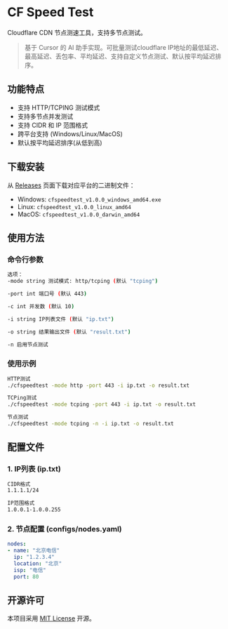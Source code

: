 # CF Speed Test

Cloudflare CDN 节点测速工具，支持多节点测试。

> 基于 Cursor 的 AI 助手实现。可批量测试cloudflare IP地址的最低延迟、最高延迟、丢包率、平均延迟、支持自定义节点测试、默认按平均延迟排序。

## 功能特点

- 支持 HTTP/TCPING 测试模式
- 支持多节点并发测试
- 支持 CIDR 和 IP 范围格式
- 跨平台支持 (Windows/Linux/MacOS)
- 默认按平均延迟排序(从低到高)

## 下载安装

从 [Releases](https://github.com/yourusername/cfspeedtest/releases) 页面下载对应平台的二进制文件：

- Windows: `cfspeedtest_v1.0.0_windows_amd64.exe`
- Linux: `cfspeedtest_v1.0.0_linux_amd64`
- MacOS: `cfspeedtest_v1.0.0_darwin_amd64`

## 使用方法

### 命令行参数
```bash
选项：
-mode string 测试模式: http/tcping (默认 "tcping")

-port int 端口号 (默认 443)

-c int 并发数 (默认 10)

-i string IP列表文件 (默认 "ip.txt")

-o string 结果输出文件 (默认 "result.txt")

-n 启用节点测试
```

### 使用示例
```bash
HTTP测试
./cfspeedtest -mode http -port 443 -i ip.txt -o result.txt

TCPing测试
./cfspeedtest -mode tcping -port 443 -i ip.txt -o result.txt

节点测试
./cfspeedtest -mode tcping -n -i ip.txt -o result.txt
```

## 配置文件

### 1. IP列表 (ip.txt)
```bash
CIDR格式
1.1.1.1/24

IP范围格式
1.0.0.1-1.0.0.255
```
### 2. 节点配置 (configs/nodes.yaml)
```yaml
nodes:
- name: "北京电信"
  ip: "1.2.3.4"
  location: "北京"
  isp: "电信"
  port: 80
```

## 开源许可

本项目采用 [MIT License](LICENSE) 开源。